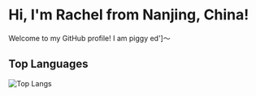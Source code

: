 # Hi, I'm Rachel from Nanjing, China!

Welcome to my GitHub profile! I am piggy ed']～


## Top Languages
![Top Langs](https://github-readme-stats.vercel.app/api/top-langs/?username=RachelRYuan&langs_count=8&hide_progress=true)


